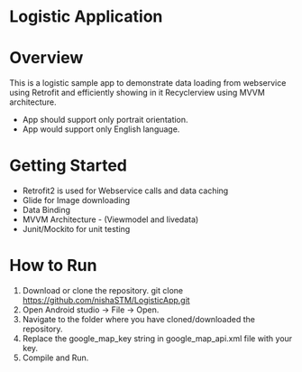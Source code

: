 # Logistic Application

# Overview 
This is a logistic sample app to demonstrate data loading from webservice using Retrofit and efficiently showing in it Recyclerview using MVVM architecture.
- App should support only portrait orientation. 
- App would support only English language.

# Getting Started
- Retrofit2 is used for Webservice calls and data caching
- Glide for Image downloading
- Data Binding 
- MVVM Architecture - (Viewmodel and livedata)
- Junit/Mockito for unit testing


# How to Run
1. Download or clone the repository.
            git clone https://github.com/nishaSTM/LogisticApp.git
2. Open Android studio -> File -> Open.
3. Navigate to the folder where you have cloned/downloaded the repository.
4. Replace the google_map_key string in google_map_api.xml file with your key.
5. Compile and Run.
